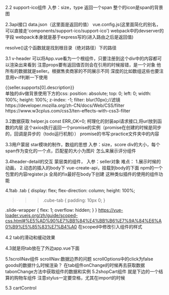 2.2 support-ico组件
入参：size，type
返回一个span
整个的icon是span的背景图

2.3api接口
data.json（这里面是返回的值）
vue.config.js(这里面简化的别名，可以直接走'components/support-ico/support-ico')
webpack中的devserver的字段
webpack本身就是基于express写的(进入路由之后是返回值)


resolve()这个函数就是找到根目录（绝对路径）下的路径

3.1 v-header
可以将App.vue看为一个根组件，只要注册到这个div中的内容都可以渲染出来看到
注意props要有返回值否则会在引用的时候报错，是一个对象
他所有的数据就是seller。根据售卖商家的不同展示不同
深度的比如数组这些也要注意用v-if判断一下使用
<div v-if="seller.supports" class="support">
  <support-ico :size="1" :type="seller.supports[0].type"></support-ico>
  <span class="text">{{seller.supports[0].description}}</span>
</div>
单独的div做背景使用下方的css:
position: absolute;
  top: 0;
  left: 0;
  width: 100%;
  height: 100%;
  z-index: -1;
  filter: blur(10px);//滤镜https://developer.mozilla.org/zh-CN/docs/Web/CSS/filter
  https://www.w3cplus.com/css3/ten-effects-with-css3-filter

3.2数据获取
helper.js
const ERR_OK=0;
柯理化的封装api请求接口,将url放到函数的内层
这个axios执行返回一个promise的实例（promise在创建的时候是同步的，回调是异步的（todo运行机制））
promise的书写:practice文件夹中的内容

3.3用户蒙层
star模块的制作，数组的思想
入参：size，score
div的大小，每个span作为变化的一个点，匹配星的大小为图片
怎么来展示评分组件

3.4header-detail的交互
蒙层类的组件，
入参：seller对象
难点：
1.展示时候的动画，
2.动态的插入的body下 
vue-create-api，挂载到body的下面
npm的一个包里的内容register.js
全局的fix最好在body下创建
这种类似插件的使用的组件功能

4.1tab
.tab {
  display: flex;
  flex-direction: column;
  height: 100%;

  >>>.cube-tab {
    padding: 10px 0;
  }

  .slide-wrapper {
    flex: 1;
    overflow: hidden;
  }
}
https://vue-loader.vuejs.org/zh/guide/scoped-css.html#%E5%AD%90%E7%BB%84%E4%BB%B6%E7%9A%84%E6%A0%B9%E5%85%83%E7%B4%A0
在scoped中修改引入组件的样式

4.2
tab的滑动和缓动效果

4.3就是将tab放在了外边app.vue下面

5.1scrollNav组件
scrollNav:数据边界的问题
      <cube-scroll-nav
        :side=true
        :data="goods"
        :options="scrollOptions"
        v-if="goods.length"
      >
scrollOptions中的click为false
goods的数据什么时候渲染？
在tab组件onChange的时候再去获取数据
tabonChange方法中获取组件的数据和实例
5.2shopCart组件
就是下边的一个结算的购物车组件
注意stylus一定要空格，尤其在import的时候


5.3 cartControl




